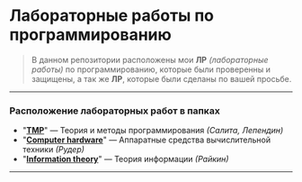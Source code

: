 # Лабораторные работы по программированию

> В данном репозитории расположены мои **ЛР** *(лабораторные работы)* по программированию, которые были проверенны и защищены, а так же **ЛР**, которые были сделаны по вашей просьбе.

---

### **Расположение лабораторных работ в папках**
* "**[TMP][TMP]**" — Теория и методы программирования *(Салита, Лепендин)*
* "**[Computer hardware][CH]**" — Аппаратные средства вычислительной техники *(Рудер)*
* "**[Information theory][IT]**" — Теория информации *(Райкин)*

---

[TMP]: https://github.com/RubyBunny/asu_homework/tree/main/TMP 
[CH]:  https://github.com/RubyBunny/asu_homework/tree/main/Computer%20hardware
[IT]: https://github.com/RubyBunny/asu_homework/tree/main/Information%20theory
